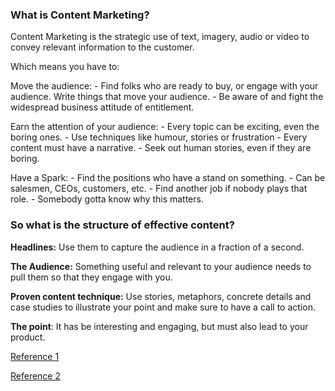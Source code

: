 ### What is Content Marketing?

Content Marketing is the strategic use of text, imagery, audio or video to convey relevant information to the customer.

Which means you have to:

Move the audience:
	- Find folks who are ready to buy, or engage with your audience. Write things that move your audience.
	- Be aware of and fight the widespread business attitude of entitlement.

Earn the attention of your audience:
	- Every topic can be exciting, even the boring ones.
	- Use techniques like humour, stories or frustration
	- Every content must have a narrative.
	- Seek out human stories, even if they are boring.

Have a Spark:
	- Find the positions who have a stand on something.
		- Can be salesmen, CEOs, customers, etc.
	- Find another job if nobody plays that role.
	- Somebody gotta know why this matters.

### So what is the structure of effective content?

**Headlines:** Use them to capture the audience in a fraction of a second.

**The Audience:** Something useful and relevant to your audience needs to pull them so that they engage with you.

**Proven content technique:** Use stories, metaphors, concrete details and case studies to illustrate your point and make sure to have a call to action.

**The point**: It has be interesting and engaging, but must also lead to your product.

[Reference 1](https://d3c33hcgiwev3.cloudfront.net/_b7499c258e8d0f5c51b2b7dd47ca1464_The-5-P-Approach-to-Copy-that-Crushes-It.pdf?Expires=1595116800&Signature=FLEvrTQpi5kjvSehlNQr9pvIySkUttniqO7eYMb07rC~M33nS2Lzzu~Jl7cAZ08pvxW9Zf~exFYgn0mTdRme8z0cDstsiIEqD3z8xlBXhqQ4ALtAN4wMtwqGvBUWkfVI98~yzNjN3KGeCJDXNI3qPOKCh44sKkxT3X3oZN6Gm5o_&Key-Pair-Id=APKAJLTNE6QMUY6HBC5A "Reference 1")

[Reference 2](https://d3c33hcgiwev3.cloudfront.net/_2f9e7716d97268d9aaba4c3a984df786_Content-Marketing-Research-_The-Crucial-First-Step_.pdf?Expires=1595116800&Signature=L03c2kCtCSSFSp6wttMozVb-UT1ahQPA6oQ5zpFNKYIhk2ywEhfuZEvZKlj4jgcIYPhpYXCqfaSIFEFMGmsLnjuvILkKH1hqFIhvdNqblCJNDvUg1amE3ditAW71fsVMRNbSl9mKEMEjwTRthgbWEYYqwasxn4Xhnv0p-zXGQjc_&Key-Pair-Id=APKAJLTNE6QMUY6HBC5A "Reference 2")
